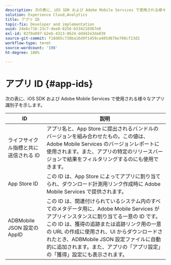 ```yaml
---
description: 次の表に、iOS SDK および Adobe Mobile Services で使用される様々なアプリ識別子を示します。
solution: Experience Cloud,Analytics
title: アプリ ID
topic-fix: Developer and implementation
uuid: 24ebc716-23c7-4ee8-8256-b534210367e0
exl-id: 82f0a097-b2eb-4313-8624-dd442e3da039
source-git-commit: f18d65c738ba16d9f1459ca485d87be708cf23d2
workflow-type: tm+mt
source-wordcount: '198'
ht-degree: 100%

---
```


# アプリ ID {#app-ids}

次の表に、iOS SDK および Adobe Mobile Services で使用される様々なアプリ識別子を示します。

| ID | 説明 |
|--- |--- |
| ライフサイクル指標と共に送信される ID | アプリ名と、App Store に提出されるバンドルのバージョンを組み合わせたもの。この値は、Adobe Mobile Services のバージョンレポートに使用されます。また、アプリの特定のリリースバージョンで結果をフィルタリングするのにも使用できます。 |
| App Store ID | この ID は、App Store によってアプリに割り当てられ、ダウンロード計測用リンク作成時に Adobe Mobile Services で提供されます。 |
| ADBMobile JSON 設定の AppID | この ID は、関連付けられているシステム内のすべてのメタデータ用に、Adobe Mobile Services がアプリインスタンスに割り当てる一意の ID です。この ID は、獲得の追跡または追跡リンク用の一意の URL の作成に使用され、UI からダウンロードされたとき、ADBMobile JSON 設定ファイルに自動的に追加されます。また、アプリの「アプリ設定」の「獲得」設定にも表示されます。 |
